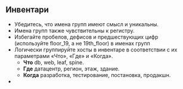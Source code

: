 ## Инвентари
- Убедитесь, что имена групп имеют смысл и уникальны. 
- Имена групп также чувствительны к регистру.
- Избегайте пробелов, дефисов и предшествующих цифр (используйте floor_19, а не 19th_floor) в именах групп
- Логически группируйте хосты в инвентаре в соответствии с их параметрами «Что», «Где» и «Когда». 
	- **Что** db, web, leaf, spine. 
	- **Где** датацентр, регион, этаж, здание. 
	- **Когда** разработка, тестирование, постановка, продакшн.
- 